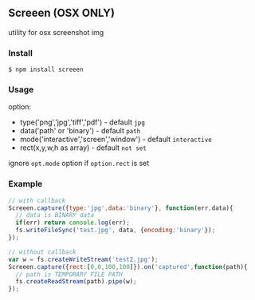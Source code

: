## Screeen (OSX ONLY)

utility for osx screenshot img

### Install

    $ npm install screeen

### Usage

option:

* type('png','jpg','tiff','pdf') - default `jpg`
* data('path' or 'binary') - default `path`
* mode('interactive','screen','window') - default `interactive`
* rect(x,y,w,h as array) - default `not set`

ignore `opt.mode` option if `option.rect` is set

### Example

``` js
// with callback
Screeen.capture({type:'jpg',data:'binary'}, function(err,data){
  // data is BINARY data
  if(err) return console.log(err);
  fs.writeFileSync('test.jpg', data, {encoding:'binary'});
});

// without callback
var w = fs.createWriteStream('test2.jpg');
Screeen.capture({rect:[0,0,100,100]}).on('captured',function(path){
  // path is TEMPORARY FILE PATH
  fs.createReadStream(path).pipe(w);
});

```
